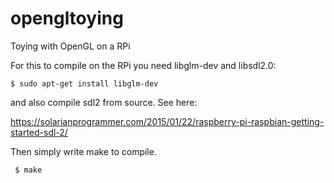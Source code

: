# opengltoying
Toying with OpenGL on a RPi

For this to compile on the RPi you need libglm-dev and libsdl2.0:

    $ sudo apt-get install libglm-dev

and also compile sdl2 from source. See here:

https://solarianprogrammer.com/2015/01/22/raspberry-pi-raspbian-getting-started-sdl-2/

Then simply write make to compile.

     $ make
